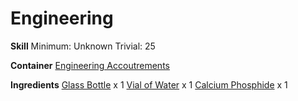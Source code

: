 <!-- TITLE: Small Incendiary Grenade -->
<!-- SUBTITLE:  -->
# Engineering
**Skill**
Minimum: Unknown
Trivial: 25

**Container**
[Engineering Accoutrements](engineering-accoutrements)

**Ingredients**
[Glass Bottle](glass-bottle) x 1
[Vial of Water](vial-of-water) x 1
[Calcium Phosphide](calcium-phosphide) x 1